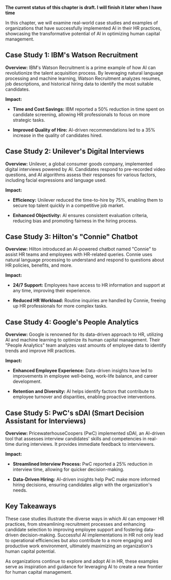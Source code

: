 **The current status of this chapter is draft. I will finish it later when I have time**

In this chapter, we will examine real-world case studies and examples of organizations that have successfully implemented AI in their HR practices, showcasing the transformative potential of AI in optimizing human capital management.

Case Study 1: IBM's Watson Recruitment
--------------------------------------

**Overview:** IBM's Watson Recruitment is a prime example of how AI can revolutionize the talent acquisition process. By leveraging natural language processing and machine learning, Watson Recruitment analyzes resumes, job descriptions, and historical hiring data to identify the most suitable candidates.

**Impact:**

* **Time and Cost Savings:** IBM reported a 50% reduction in time spent on candidate screening, allowing HR professionals to focus on more strategic tasks.

* **Improved Quality of Hire:** AI-driven recommendations led to a 35% increase in the quality of candidates hired.

Case Study 2: Unilever's Digital Interviews
-------------------------------------------

**Overview:** Unilever, a global consumer goods company, implemented digital interviews powered by AI. Candidates respond to pre-recorded video questions, and AI algorithms assess their responses for various factors, including facial expressions and language used.

**Impact:**

* **Efficiency:** Unilever reduced the time-to-hire by 75%, enabling them to secure top talent quickly in a competitive job market.

* **Enhanced Objectivity:** AI ensures consistent evaluation criteria, reducing bias and promoting fairness in the hiring process.

Case Study 3: Hilton's "Connie" Chatbot
---------------------------------------

**Overview:** Hilton introduced an AI-powered chatbot named "Connie" to assist HR teams and employees with HR-related queries. Connie uses natural language processing to understand and respond to questions about HR policies, benefits, and more.

**Impact:**

* **24/7 Support:** Employees have access to HR information and support at any time, improving their experience.

* **Reduced HR Workload:** Routine inquiries are handled by Connie, freeing up HR professionals for more complex tasks.

Case Study 4: Google's People Analytics
---------------------------------------

**Overview:** Google is renowned for its data-driven approach to HR, utilizing AI and machine learning to optimize its human capital management. Their "People Analytics" team analyzes vast amounts of employee data to identify trends and improve HR practices.

**Impact:**

* **Enhanced Employee Experience:** Data-driven insights have led to improvements in employee well-being, work-life balance, and career development.

* **Retention and Diversity:** AI helps identify factors that contribute to employee turnover and disparities, enabling proactive interventions.

Case Study 5: PwC's sDAI (Smart Decision Assistant for Interviews)
------------------------------------------------------------------

**Overview:** PricewaterhouseCoopers (PwC) implemented sDAI, an AI-driven tool that assesses interview candidates' skills and competencies in real-time during interviews. It provides immediate feedback to interviewers.

**Impact:**

* **Streamlined Interview Process:** PwC reported a 25% reduction in interview time, allowing for quicker decision-making.

* **Data-Driven Hiring:** AI-driven insights help PwC make more informed hiring decisions, ensuring candidates align with the organization's needs.

Key Takeaways
-------------

These case studies illustrate the diverse ways in which AI can empower HR practices, from streamlining recruitment processes and enhancing candidate selection to improving employee support and fostering data-driven decision-making. Successful AI implementations in HR not only lead to operational efficiencies but also contribute to a more engaging and productive work environment, ultimately maximizing an organization's human capital potential.

As organizations continue to explore and adopt AI in HR, these examples serve as inspiration and guidance for leveraging AI to create a new frontier for human capital management.
